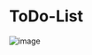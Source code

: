# ToDo-List

![image](https://user-images.githubusercontent.com/66427456/176993036-72d66eca-b936-4762-b2cd-0830e9c4f001.png)
